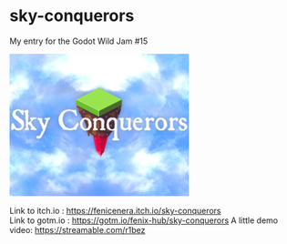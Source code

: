 # sky-conquerors
My entry for the Godot Wild Jam #15

![logo](./logo.png)

Link to itch.io : https://fenicenera.itch.io/sky-conquerors  
Link to gotm.io : https://gotm.io/fenix-hub/sky-conquerors
A little demo video: https://streamable.com/r1bez
